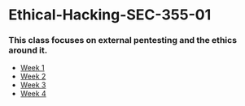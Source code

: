 # Ethical-Hacking-SEC-355-01
### This class focuses on external pentesting and the ethics around it.

 - [Week 1](https://github.com/derekrjohnson/Ethical-Hacking-SEC-355-01/wiki/Week-1)
 - [Week 2](https://github.com/derekrjohnson/Ethical-Hacking-SEC-355-01/wiki/Week-2)
 - [Week 3](https://github.com/derekrjohnson/Ethical-Hacking-SEC-355-01/wiki/Week-3)
 - [Week 4](https://github.com/derekrjohnson/Ethical-Hacking-SEC-355-01/wiki/Week-4)
